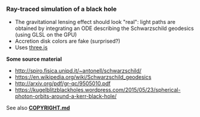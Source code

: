### Ray-traced simulation of a black hole

* The gravitational lensing effect should look "real": light paths are obtained by integrating an ODE describing the Schwarzschild geodesics (using GLSL on the GPU)
* Accretion disk colors are fake (surprised?)
* Uses [three.js](http://threejs.org)

**Some source material**

 * http://spiro.fisica.unipd.it/~antonell/schwarzschild/
 * https://en.wikipedia.org/wiki/Schwarzschild_geodesics
 * http://arxiv.org/pdf/gr-qc/9505010.pdf
 * https://kugelblitzblackholes.wordpress.com/2015/05/23/spherical-photon-orbits-around-a-kerr-black-hole/

See also **[COPYRIGHT.md](https://github.com/oseiskar/black-hole/blob/master/COPYRIGHT.md)**
